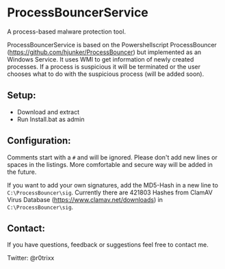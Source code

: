 # ProcessBouncerService
A process-based malware protection tool.

ProcessBouncerService is based on the Powershellscript ProcessBouncer (https://github.com/hjunker/ProcessBouncer) but implemented as an Windows Service. It uses WMI to get information of newly created processes. If a process is suspicious it will be terminated or the user chooses what to do with the suspicious process (will be added soon).

## Setup:
* Download and extract
* Run Install.bat as admin

## Configuration:
Comments start with a `#` and will be ignored. Please don't add new lines or spaces in the listings. More comfortable and secure way will be added in the future.

If you want to add your own signatures, add the MD5-Hash in a new line to `C:\ProcessBouncer\sig`. Currently there are 421803 Hashes from ClamAV Virus Database (https://www.clamav.net/downloads) in `C:\ProcessBouncer\sig`.

## Contact:
If you have questions, feedback or suggestions feel free to contact me.

Twitter: @r0trixx